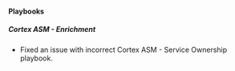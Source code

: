 
#### Playbooks

##### Cortex ASM - Enrichment

- Fixed an issue with incorrect Cortex ASM - Service Ownership playbook.
